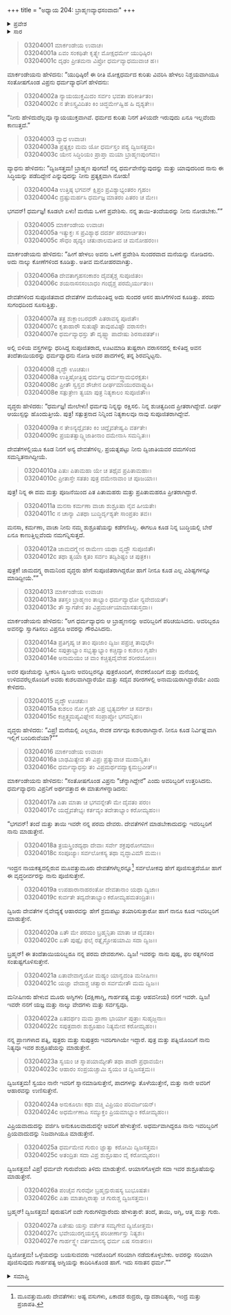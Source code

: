 +++
title = "ಅಧ್ಯಾಯ 204: ಬ್ರಾಹ್ಮಣವ್ಯಾಧಸಂವಾದಃ"
+++

<details><summary>ಪ್ರವೇಶ</summary>


।।   ಓಂ ಓಂ ನಮೋ ನಾರಾಯಣಾಯ।।   ಶ್ರೀ ವೇದವ್ಯಾಸಾಯ ನಮಃ ।।

ಶ್ರೀ ಕೃಷ್ಣದ್ವೈಪಾಯನ ವೇದವ್ಯಾಸ ವಿರಚಿತ  

**ಶ್ರೀ ಮಹಾಭಾರತ**

**ಆರಣ್ಯಕ ಪರ್ವ**

**ಮಾರ್ಕಂಡೇಯಸಮಸ್ಯಾ ಪರ್ವ**

**ಅಧ್ಯಾಯ 204**

</details>


<details><summary>ಸಾರ</summary>

ತನ್ನ ಧರ್ಮವನ್ನು ಪ್ರತ್ಯಕ್ಷವಾಗಿ ನೋಡೆಂದು ವ್ಯಾಧನು ಕೌಶಿಕನನ್ನು ಮನೆಯ ಒಳಗೆ ಕರೆದುಕೊಂಡು ಹೋಗಿ ತನ್ನ ವೃದ್ಧ ತಂದೆ-ತಾಯಿಯರನ್ನು ತೋರಿಸಿದುದು (1-15). ವೃದ್ಧ ತಂದೆತಾಯಿಯರ ಸೇವೆಯೇ ತನ್ನ ಪರಮ ಧರ್ಮವೆಂದು ವಿವರಿಸಿದುದು (16-27).

</details>



> 03204001 ಮಾರ್ಕಂಡೇಯ ಉವಾಚ।  
03204001a ಏವಂ ಸಂಕಥಿತೇ ಕೃತ್ಸ್ನೇ ಮೋಕ್ಷಧರ್ಮೇ ಯುಧಿಷ್ಠಿರ।  
03204001c ದೃಢಂ ಪ್ರೀತಮನಾ ವಿಪ್ರೋ ಧರ್ಮವ್ಯಾಧಮುವಾಚ ಹ।।

ಮಾರ್ಕಂಡೇಯನು ಹೇಳಿದನು: “ಯುಧಿಷ್ಠಿರ! ಈ ರೀತಿ ಮೋಕ್ಷಧರ್ಮದ ಕುರಿತು ವಿವರಿಸಿ ಹೇಳಲು ನಿಶ್ಚಯವಾಗಿಯೂ ಸಂತೋಷಗೊಂಡ ವಿಪ್ರನು ಧರ್ಮವ್ಯಾಧನಿಗೆ ಹೇಳಿದನು:

> 03204002a ನ್ಯಾಯಯುಕ್ತಮಿದಂ ಸರ್ವಂ ಭವತಾ ಪರಿಕೀರ್ತಿತಂ।  
03204002c ನ ತೇಽಸ್ತ್ಯವಿದಿತಂ ಕಿಂ ಚಿದ್ಧರ್ಮೇಷ್ವಿಹ ಹಿ ದೃಶ್ಯತೇ।।

“ನೀನು ಹೇಳಿದುದೆಲ್ಲವೂ ನ್ಯಾಯಯುಕ್ತವಾಗಿವೆ. ಧರ್ಮದ ಕುರಿತು ನಿನಗೆ ತಿಳಿಯದೇ ಇರುವುದು ಏನೂ ಇಲ್ಲವೆಂದು ಕಾಣುತ್ತದೆ.”

> 03204003 ವ್ಯಾಧ ಉವಾಚ।  
03204003a ಪ್ರತ್ಯಕ್ಷಂ ಮಮ ಯೋ ಧರ್ಮಸ್ತಂ ಪಶ್ಯ ದ್ವಿಜಸತ್ತಮ।  
03204003c ಯೇನ ಸಿದ್ಧಿರಿಯಂ ಪ್ರಾಪ್ತಾ ಮಯಾ ಬ್ರಾಹ್ಮಣಪುಂಗವ।।

ವ್ಯಾಧನು ಹೇಳಿದನು: “ದ್ವಿಜಸತ್ತಮ! ಬ್ರಾಹ್ಮಣ ಪುಂಗವ! ನನ್ನ ಧರ್ಮವೇನೆನ್ನುವುದನ್ನು ಮತ್ತು ಯಾವುದರಿಂದ ನಾನು ಈ ಸಿದ್ಧಿಯನ್ನು ಪಡೆದಿದ್ದೇನೆ ಎನ್ನುವುದನ್ನು ನೀನು ಪ್ರತ್ಯಕ್ಷವಾಗಿ ನೋಡು!

> 03204004a ಉತ್ತಿಷ್ಠ ಭಗವನ್ ಕ್ಷಿಪ್ರಂ ಪ್ರವಿಶ್ಯಾಭ್ಯಂತರಂ ಗೃಹಂ।  
03204004c ದ್ರಷ್ಟುಮರ್ಹಸಿ ಧರ್ಮಜ್ಞ ಮಾತರಂ ಪಿತರಂ ಚ ಮೇ।।

ಭಗವನ್! ಧರ್ಮಜ್ಞ! ಕೂಡಲೇ ಏಳು! ಮನೆಯ ಒಳಗೆ ಪ್ರವೇಶಿಸು. ನನ್ನ ತಾಯಿ-ತಂದೆಯರನ್ನು ನೀನು ನೋಡಬೇಕು.””

> 03204005 ಮಾರ್ಕಂಡೇಯ ಉವಾಚ।  
03204005a ಇತ್ಯುಕ್ತಃ ಸ ಪ್ರವಿಶ್ಯಾಥ ದದರ್ಶ ಪರಮಾರ್ಚಿತಂ।  
03204005c ಸೌಧಂ ಹೃದ್ಯಂ ಚತುಃಶಾಲಮತೀವ ಚ ಮನೋಹರಂ।।

ಮಾರ್ಕಂಡೇಯನು ಹೇಳಿದನು: “ಹೀಗೆ ಹೇಳಲು ಅವನು ಒಳಗೆ ಪ್ರವೇಶಿಸಿ ಸುಂದರವಾದ ಮನೆಯನ್ನು ನೋಡಿದನು. ಅದು ನಾಲ್ಕು ಕೋಣೆಗಳಿಂದ ಕೂಡಿತ್ತು. ಅತೀವ ಮನೋಹರವಾಗಿತ್ತು.

> 03204006a ದೇವತಾಗೃಹಸಂಕಾಶಂ ದೈವತೈಶ್ಚ ಸುಪೂಜಿತಂ।  
03204006c ಶಯನಾಸನಸಂಬಾಧಂ ಗಂಧೈಶ್ಚ ಪರಮೈರ್ಯುತಂ।।

ದೇವತೆಗಳಿಂದ ಸುಪೂಜಿತವಾದ ದೇವತೆಗಳ ಮನೆಯಂತಿದ್ದ ಅದು ಸುಂದರ ಆಸನ ಹಾಸಿಗೆಗಳಿಂದ ಕೂಡಿತ್ತು. ಪರಮ ಸುಗಂಧದಿಂದ ಸೂಸುತ್ತಿತ್ತು.

> 03204007a ತತ್ರ ಶುಕ್ಲಾಂಬರಧರೌ ಪಿತರಾವಸ್ಯ ಪೂಜಿತೌ।  
03204007c ಕೃತಾಹಾರೌ ಸುತುಷ್ಟೌ ತಾವುಪವಿಷ್ಟೌ ವರಾಸನೇ।  
03204007e ಧರ್ಮವ್ಯಾಧಸ್ತು ತೌ ದೃಷ್ಟ್ವಾ ಪಾದೇಷು ಶಿರಸಾಪತತ್।।

ಅಲ್ಲಿ ಬಿಳಿಯ ವಸ್ತ್ರಗಳನ್ನು ಧರಿಸಿದ್ದ ಸುಪೂಜಿತರಾದ, ಊಟಮಾಡಿ ತುಷ್ಟರಾಗಿ ವರಾಸನದಲ್ಲಿ ಕುಳಿತಿದ್ದ ಅವನ ತಂದೆತಾಯಿಯರನ್ನು ಧರ್ಮವ್ಯಾಧನು ನೋಡಿ ಅವರ ಪಾದಗಳಲ್ಲಿ ತನ್ನ ಶಿರವನ್ನಿಟ್ಟನು.

> 03204008 ವೃದ್ಧೌ ಊಚತುಃ।  
03204008a ಉತ್ತಿಷ್ಠೋತ್ತಿಷ್ಠ ಧರ್ಮಜ್ಞ ಧರ್ಮಸ್ತ್ವಾಮಭಿರಕ್ಷತು।   
03204008c ಪ್ರೀತೌ ಸ್ವಸ್ತವ ಶೌಚೇನ ದೀರ್ಘಮಾಯುರವಾಪ್ನುಹಿ।  
03204008e ಸತ್ಪುತ್ರೇಣ ತ್ವಯಾ ಪುತ್ರ ನಿತ್ಯಕಾಲಂ ಸುಪೂಜಿತೌ।।

ವೃದ್ಧರು ಹೇಳಿದರು: “ಧರ್ಮಜ್ಞ! ಮೇಲೇಳು! ಧರ್ಮವು ನಿನ್ನನ್ನು ರಕ್ಷಿಸಲಿ. ನಿನ್ನ ಶುಚಿತ್ವದಿಂದ ಪ್ರೀತರಾಗಿದ್ದೇವೆ. ದೀರ್ಘ ಆಯುಸ್ಸನ್ನು ಹೊಂದುತ್ತೀಯೆ. ಪುತ್ರ! ಸತ್ಪುತ್ರನಾದ ನಿನ್ನಿಂದ ನಿತ್ಯಕಾಲವೂ ನಾವು ಸುಪೂಜಿತರಾಗಿದ್ದೇವೆ.

> 03204009a ನ ತೇಽನ್ಯದ್ದೈವತಂ ಕಿಂ ಚಿದ್ದೈವತೇಷ್ವಪಿ ವರ್ತತೇ।   
03204009c ಪ್ರಯತತ್ವಾದ್ದ್ವಿಜಾತೀನಾಂ ದಮೇನಾಸಿ ಸಮನ್ವಿತಃ।।

ದೇವತೆಗಳಲ್ಲಿಯೂ ಕೂಡ ನಿನಗೆ ಅನ್ಯ ದೇವತೆಗಳಿಲ್ಲ. ಪ್ರಯತ್ನಪಟ್ಟು ನೀನು ದ್ವಿಜಾತಿಯವರ ದಮಗಳಿಂದ ಸಮನ್ವಿತನಾಗಿದ್ದೀಯೆ.

> 03204010a ಪಿತುಃ ಪಿತಾಮಹಾ ಯೇ ಚ ತಥೈವ ಪ್ರಪಿತಾಮಹಾಃ।  
03204010c ಪ್ರೀತಾಸ್ತೇ ಸತತಂ ಪುತ್ರ ದಮೇನಾವಾಂ ಚ ಪೂಜಯಾ।।

ಪುತ್ರ! ನಿನ್ನ ಈ ದಮ ಮತ್ತು ಪೂಜನೆಯಿಂದ ಪಿತ ಪಿತಾಮಹರು ಮತ್ತು ಪ್ರಪಿತಾಮಹರೂ ಪ್ರೀತರಾಗಿದ್ದಾರೆ.

> 03204011a ಮನಸಾ ಕರ್ಮಣಾ ವಾಚಾ ಶುಶ್ರೂಷಾ ನೈವ ಹೀಯತೇ।  
03204011c ನ ಚಾನ್ಯಾ ವಿತಥಾ ಬುದ್ಧಿರ್ದೃಶ್ಯತೇ ಸಾಂಪ್ರತಂ ತವ।।

ಮನಸಾ, ಕರ್ಮಣಾ, ವಾಚಾ ನೀನು ನಮ್ಮ ಶುಶ್ರೂಷೆಯನ್ನು ಕಡೆಗಣಿಸಿಲ್ಲ. ಈಗಲೂ ಕೂಡ ನಿನ್ನ ಬುದ್ಧಿಯಲ್ಲಿ ಬೇರೆ ಏನೂ ಕಾಣುತ್ತಿಲ್ಲವೆಂದು ನಮಗನ್ನಿಸುತ್ತದೆ.

> 03204012a ಜಾಮದಗ್ನ್ಯೇನ ರಾಮೇಣ ಯಥಾ ವೃದ್ಧೌ ಸುಪೂಜಿತೌ।   
03204012c ತಥಾ ತ್ವಯಾ ಕೃತಂ ಸರ್ವಂ ತದ್ವಿಶಿಷ್ಟಂ ಚ ಪುತ್ರಕ।।

ಪುತ್ರಕ! ಜಾಮದಗ್ನ್ಯ ರಾಮನಿಂದ ವೃದ್ಧರು ಹೇಗೆ ಸುಪೂಜಿತರಾಗಿದ್ದರೋ ಹಾಗೆ ನೀನೂ ಕೂಡ ಎಲ್ಲ ವಿಶಿಷ್ಟಗಳನ್ನೂ ಮಾಡಿದ್ದೀಯೆ.””

> 03204013 ಮಾರ್ಕಂಡೇಯ ಉವಾಚ।  
03204013a ತತಸ್ತಂ ಬ್ರಾಹ್ಮಣಂ ತಾಭ್ಯಾಂ ಧರ್ಮವ್ಯಾಧೋ ನ್ಯವೇದಯತ್।  
03204013c ತೌ ಸ್ವಾಗತೇನ ತಂ ವಿಪ್ರಮರ್ಚಯಾಮಾಸತುಸ್ತದಾ।।

ಮಾರ್ಕಂಡೇಯನು ಹೇಳಿದನು: “ಆಗ ಧರ್ಮವ್ಯಾಧನು ಆ ಬ್ರಾಹ್ಮಣನನ್ನು ಅವರಿಬ್ಬರಿಗೆ ಪರಿಚಯಿಸಿದನು. ಅವರಿಬ್ಬರೂ ಅವನನ್ನು ಸ್ವಾಗತಿಸಲು ವಿಪ್ರನೂ ಅವರನ್ನು ಗೌರವಿಸಿದನು.

> 03204014a ಪ್ರತಿಗೃಹ್ಯ ಚ ತಾಂ ಪೂಜಾಂ ದ್ವಿಜಃ ಪಪ್ರಚ್ಚ ತಾವುಭೌ।  
03204014c ಸಪುತ್ರಾಭ್ಯಾಂ ಸಭೃತ್ಯಾಭ್ಯಾಂ ಕಚ್ಚಿದ್ವಾಂ ಕುಶಲಂ ಗೃಹೇ।  
03204014e ಅನಾಮಯಂ ಚ ವಾಂ ಕಚ್ಚಿತ್ಸದೈವೇಹ ಶರೀರಯೋಃ।।

ಅವರ ಪೂಜೆಯನ್ನು ಸ್ವೀಕರಿಸಿ ದ್ವಿಜನು ಅವರಿಬ್ಬರನ್ನೂ ಪುತ್ರರೊಂದಿಗೆ, ಸೇವಕರೊಂದಿಗೆ ಮತ್ತು ಮನೆಯಲ್ಲಿ ಉಳಿದವರೆಲ್ಲರೊಂದಿಗೆ ಅವರು ಕುಶಲವಾಗಿದ್ದಾರೆಯೇ ಮತ್ತು ಸದೈವ ಶರೀರಗಳಲ್ಲಿ ಅನಾಮಯರಾಗಿದ್ದಾರೆಯೇ ಎಂದು ಕೇಳಿದನು.

> 03204015 ವೃದ್ಧೌ ಊಚತುಃ।   
03204015a ಕುಶಲಂ ನೋ ಗೃಹೇ ವಿಪ್ರ ಭೃತ್ಯವರ್ಗೇ ಚ ಸರ್ವಶಃ।  
03204015c ಕಚ್ಚಿತ್ತ್ವಮಪ್ಯವಿಘ್ನೇನ ಸಂಪ್ರಾಪ್ತೋ ಭಗವನ್ನಿಹ।।

ವೃದ್ಧರು ಹೇಳಿದರು: “ವಿಪ್ರ! ಮನೆಯಲ್ಲಿ ಎಲ್ಲರೂ, ಸೇವಕ ವರ್ಗವೂ ಕುಶಲರಾಗಿದ್ದಾರೆ. ನೀನೂ ಕೂಡ ನಿರ್ವಿಘ್ನವಾಗಿ ಇಲ್ಲಿಗೆ ಬಂದಿರುವೆಯಾ?””

> 03204016 ಮಾರ್ಕಂಡೇಯ ಉವಾಚ।  
03204016a ಬಾಢಮಿತ್ಯೇವ ತೌ ವಿಪ್ರಃ ಪ್ರತ್ಯುವಾಚ ಮುದಾನ್ವಿತಃ।  
03204016c ಧರ್ಮವ್ಯಾಧಸ್ತು ತಂ ವಿಪ್ರಮರ್ಥವದ್ವಾಕ್ಯಮಬ್ರವೀತ್।।

ಮಾರ್ಕಂಡೇಯನು ಹೇಳಿದನು: “ಸಂತೋಷಗೊಂಡ ವಿಪ್ರನು “ಚೆನ್ನಾಗಿದ್ದೇನೆ” ಎಂದು ಅವರಿಬ್ಬರಿಗೆ ಉತ್ತರಿಸಿದನು. ಧರ್ಮವ್ಯಾಧನು ವಿಪ್ರನಿಗೆ ಅರ್ಥವತ್ತಾದ ಈ ಮಾತುಗಳನ್ನಾಡಿದನು:

> 03204017a ಪಿತಾ ಮಾತಾ ಚ ಭಗವನ್ನೇತೌ ಮೇ ದೈವತಂ ಪರಂ।  
03204017c ಯದ್ದೈವತೇಭ್ಯಃ ಕರ್ತವ್ಯಂ ತದೇತಾಭ್ಯಾಂ ಕರೋಮ್ಯಹಂ।।

“ಭಗವನ್! ತಂದೆ ಮತ್ತು ತಾಯಿ ಇವರೇ ನನ್ನ ಪರಮ ದೇವರು. ದೇವತೆಗಳಿಗೆ ಮಾಡಬೇಕಾದುದನ್ನು ಇವರಿಬ್ಬರಿಗೆ ನಾನು ಮಾಡುತ್ತೇನೆ.

> 03204018a ತ್ರಯಸ್ತ್ರಿಂಶದ್ಯಥಾ ದೇವಾಃ ಸರ್ವೇ ಶಕ್ರಪುರೋಗಮಾಃ।   
03204018c ಸಂಪೂಜ್ಯಾಃ ಸರ್ವಲೋಕಸ್ಯ ತಥಾ ವೃದ್ಧಾವಿಮೌ ಮಮ।।

ಇಂದ್ರನ ನಾಯಕತ್ವದಲ್ಲಿರುವ ಮೂವತ್ತುಮೂರು ದೇವತೆಗಳೆಲ್ಲರನ್ನೂ[^1] ಸರ್ವಲೋಕವು ಹೇಗೆ ಪೂಜಿಸುತ್ತದೆಯೋ ಹಾಗೆ ಈ ವೃದ್ಧರೀರ್ವರನ್ನು ನಾನು ಪೂಜಿಸುತ್ತೇನೆ.

> 03204019a ಉಪಹಾರಾನಾಹರಂತೋ ದೇವತಾನಾಂ ಯಥಾ ದ್ವಿಜಾಃ।  
03204019c ಕುರ್ವತೇ ತದ್ವದೇತಾಭ್ಯಾಂ ಕರೋಮ್ಯಹಮತಂದ್ರಿತಃ।।

ದ್ವಿಜರು ದೇವತೆಗಳ ನೈವೇದ್ಯಕ್ಕೆ ಆಹಾರವನ್ನು ಹೇಗೆ ಶ್ರಮಪಟ್ಟು ತಯಾರಿಸುತ್ತಾರೋ ಹಾಗೆ ನಾನೂ ಕೂಡ ಇವರಿಬ್ಬರಿಗೆ ಮಾಡುತ್ತೇನೆ.

> 03204020a ಏತೌ ಮೇ ಪರಮಂ ಬ್ರಹ್ಮನ್ಪಿತಾ ಮಾತಾ ಚ ದೈವತಂ।  
03204020c ಏತೌ ಪುಷ್ಪೈಃ ಫಲೈ ರತ್ನೈಸ್ತೋಷಯಾಮಿ ಸದಾ ದ್ವಿಜ।।

ಬ್ರಹ್ಮನ್! ಈ ತಂದೆತಾಯಿಯರಿಬ್ಬರೂ ನನ್ನ ಪರಮ ದೇವರುಗಳು. ದ್ವಿಜ! ಇವರನ್ನು ನಾನು ಪುಷ್ಪ, ಫಲ ರತ್ನಗಳಿಂದ ಸಂತುಷ್ಟಗೊಳಿಸುತ್ತೇನೆ.

> 03204021a ಏತಾವೇವಾಗ್ನಯೋ ಮಹ್ಯಂ ಯಾನ್ವದಂತಿ ಮನೀಷಿಣಃ।  
03204021c ಯಜ್ಞಾ ವೇದಾಶ್ಚ ಚತ್ವಾರಃ ಸರ್ವಮೇತೌ ಮಮ ದ್ವಿಜ।।

ಮನೀಷಿಣರು ಹೇಳುವ ಮೂರು ಅಗ್ನಿಗಳು (ದಕ್ಷಿಣಾಗ್ನಿ, ಗಾರ್ಹಪತ್ಯ ಮತ್ತು ಆಹವನೀಯ) ನನಗೆ ಇವರೇ. ದ್ವಿಜ! ಇವರೇ ನನಗೆ ಯಜ್ಞ ಮತ್ತು ನಾಲ್ಕು ವೇದಗಳು ಮತ್ತು ಸರ್ವಸ್ವವೂ.

> 03204022a ಏತದರ್ಥಂ ಮಮ ಪ್ರಾಣಾ ಭಾರ್ಯಾ ಪುತ್ರಾಃ ಸುಹೃಜ್ಜನಾಃ।  
03204022c ಸಪುತ್ರದಾರಃ ಶುಶ್ರೂಷಾಂ ನಿತ್ಯಮೇವ ಕರೋಮ್ಯಹಂ।।

ನನ್ನ ಪ್ರಾಣಗಳಾದ ಪತ್ನಿ, ಪುತ್ರರು ಮತ್ತು ಸುಪುತ್ರರು ಇವರಿಗಾಗಿಯೇ ಇದ್ದಾರೆ. ಪುತ್ರ ಮತ್ತು ಪತ್ನಿಯೊಂದಿಗೆ ನಾನು ನಿತ್ಯವೂ ಇವರ ಶುಶ್ರೂಷೆಯನ್ನು ಮಾಡುತ್ತೇನೆ.

> 03204023a ಸ್ವಯಂ ಚ ಸ್ನಾಪಯಾಮ್ಯೇತೌ ತಥಾ ಪಾದೌ ಪ್ರಧಾವಯೇ।  
03204023c ಆಹಾರಂ ಸಂಪ್ರಯಚ್ಚಾಮಿ ಸ್ವಯಂ ಚ ದ್ವಿಜಸತ್ತಮ।।

ದ್ವಿಜಸತ್ತಮ! ಸ್ವಯಂ ನಾನೇ ಇವರಿಗೆ ಸ್ನಾನಮಾಡಿಸುತ್ತೇನೆ, ಪಾದಗಳನ್ನು ತೊಳೆಯುತ್ತೇನೆ, ಮತ್ತು ನಾನೇ ಅವರಿಗೆ ಆಹಾರವನ್ನು ಉಣಿಸುತ್ತೇನೆ.

> 03204024a ಅನುಕೂಲಾಃ ಕಥಾ ವಚ್ಮಿ ವಿಪ್ರಿಯಂ ಪರಿವರ್ಜಯನ್।  
03204024c ಅಧರ್ಮೇಣಾಪಿ ಸಮ್ಯುಕ್ತಂ ಪ್ರಿಯಮಾಭ್ಯಾಂ ಕರೋಮ್ಯಹಂ।।

ವಿಪ್ರಿಯವಾದುದನ್ನು ವರ್ಜಿಸಿ ಅನುಕೂಲವಾದುದನ್ನೇ ಅವರಿಗೆ ಹೇಳುತ್ತೇನೆ. ಅಧರ್ಮವಾಗಿದ್ದರೂ ನಾನು ಇವರಿಬ್ಬರಿಗೆ ಪ್ರಿಯವಾದುದನ್ನು ನಿಜವಾಗಿಯೂ ಮಾಡುತ್ತೇನೆ.

> 03204025a ಧರ್ಮಮೇವ ಗುರುಂ ಜ್ಞಾತ್ವಾ ಕರೋಮಿ ದ್ವಿಜಸತ್ತಮ।  
03204025c ಅತಂದ್ರಿತಃ ಸದಾ ವಿಪ್ರ ಶುಶ್ರೂಷಾಂ ವೈ ಕರೋಮ್ಯಹಂ।।

ದ್ವಿಜಸತ್ತಮ! ವಿಪ್ರ! ಧರ್ಮವೇ ಗುರುವೆಂದು ತಿಳಿದು ಮಾಡುತ್ತೇನೆ. ಆಯಾಸಗೊಳ್ಳದೇ ಸದಾ ಇವರ ಶುಶ್ರೂಷೆಯನ್ನು ಮಾಡುತ್ತೇನೆ.

> 03204026a ಪಂಚೈವ ಗುರವೋ ಬ್ರಹ್ಮನ್ಪುರುಷಸ್ಯ ಬುಭೂಷತಃ।   
03204026c ಪಿತಾ ಮಾತಾಗ್ನಿರಾತ್ಮಾ ಚ ಗುರುಶ್ಚ ದ್ವಿಜಸತ್ತಮ।।

ಬ್ರಹ್ಮನ್! ದ್ವಿಜಸತ್ತಮ! ಪುರುಷನಿಗೆ ಐದೇ ಗುರುಗಳಿದ್ದಾರೆಂದು ಹೇಳುತ್ತಾರೆ: ತಂದೆ, ತಾಯಿ, ಅಗ್ನಿ, ಆತ್ಮ ಮತ್ತು ಗುರು.

> 03204027a ಏತೇಷು ಯಸ್ತು ವರ್ತೇತ ಸಮ್ಯಗೇವ ದ್ವಿಜೋತ್ತಮ।  
03204027c ಭವೇಯುರಗ್ನಯಸ್ತಸ್ಯ ಪರಿಚೀರ್ಣಾಸ್ತು ನಿತ್ಯಶಃ।   
03204027e ಗಾರ್ಹಸ್ಥ್ಯೇ ವರ್ತಮಾನಸ್ಯ ಧರ್ಮ ಏಷ ಸನಾತನಃ।।

ದ್ವಿಜೋತ್ತಮ! ಒಳ್ಳೆಯದನ್ನು ಬಯಸುವವರು ಇವರೊಂದಿಗೆ ಸರಿಯಾಗಿ ನಡೆದುಕೊಳ್ಳಬೇಕು. ಅವರನ್ನು ಸರಿಯಾಗಿ ಪೂಜಿಸುವುದು ಗಾರ್ಹಪತ್ಯ ಅಗ್ನಿಯನ್ನು ಕಾದಿರಿಸಿಕೊಂಡ ಹಾಗೆ. ಇದು ಸನಾತನ ಧರ್ಮ.””


<details><summary>ಸಮಾಪ್ತಿ</summary>


ಇತಿ ಶ್ರೀ ಮಹಾಭಾರತೇ ಆರಣ್ಯಕ ಪರ್ವಣಿ ಮಾರ್ಕಂಡೇಯಸಮಸ್ಯಾ ಪರ್ವಣಿ ಬ್ರಾಹ್ಮಣವ್ಯಾಧಸಂವಾದೇ ಚತುರಧಿಕದ್ವಿಶತತಮೋಽಧ್ಯಾಯಃ।  
ಇದು ಮಹಾಭಾರತದ ಆರಣ್ಯಕ ಪರ್ವದಲ್ಲಿ ಮಾರ್ಕಂಡೇಯಸಮಸ್ಯಾ ಪರ್ವದಲ್ಲಿ ಬ್ರಾಹ್ಮಣವ್ಯಾಧಸಂವಾದದಲ್ಲಿ ಇನ್ನೂರಾನಾಲ್ಕನೆಯ ಅಧ್ಯಾಯವು.



</details>

[^1]: ಮೂವತ್ತುಮೂರು ದೇವತೆಗಳು: ಅಷ್ಟ ವಸುಗಳು, ಏಕಾದಶ ರುದ್ರರು, ದ್ವಾದಶಾದಿತ್ಯರು, ಇಂದ್ರ ಮತ್ತು ಪ್ರಜಾಪತಿ.
